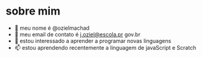 # sobre mim
- 👀 meu nome é @ozielmachad
- 🌱 meu email de contato é j.oziel@escola.pr gov.br
- 💞️ estou interessado a aprender a programar novas linguagens
- 📫 estou aprendendo recentemente a linguagem de javaScript e Scratch

<!---
ozielmachad/ozielmachad is a ✨ special ✨ repository because its `README.md` (this file) appears on your GitHub profile.
You can click the Preview link to take a look at your changes.
--->
